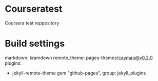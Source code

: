 # Courseratest
Coursera test reppository
# Build settings
markdown: kramdown
remote_theme: pages-themes/cayman@v0.2.0
plugins:
- jekyll-remote-theme
gem "github-pages", group: jekyll_plugins
